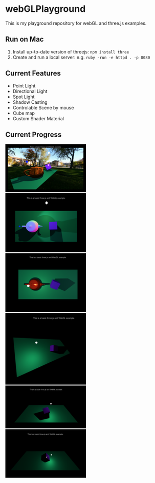 # webGLPlayground
This is my playground repository for webGL and three.js examples.

## Run on Mac
1. Install up-to-date version of threejs: `npm install three`
2. Create and run a local server: e.g. `ruby -run -e httpd . -p 8080`

## Current Features
- Point Light
- Directional Light
- Spot Light
- Shadow Casting
- Controlable Scene by mouse
- Cube map
- Custom Shader Material


## Current Progress
<img src="./img/currentScene6.png" width=50% height=50%>
<img src="./img/currentScene5.png" width=50% height=50%>
<img src="./img/currentScene4.png" width=50% height=50%>
<img src="./img/currentScene3.png" width=50% height=50%>
<img src="./img/currentScene2.png" width=50% height=50%>
<img src="./img/currentScene.png" width=50% height=50%>